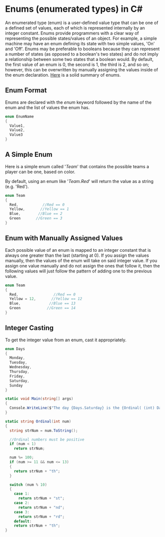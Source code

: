 # Enums (enumerated types) in C#
An enumerated type (enum) is a user-defined value type that can be one of a defined set of values, each of which is represented internally by an integer constant. Enums provide
programmers with a clear way of representing the possible states/values of an object. For example, a simple machine may have an enum defining its state with two simple values,
'On' and 'Off'. Enums may be preferable to booleans because they can represent a number of states (as opposed to a boolean's two states) and do not imply a relationship between 
some two states that a boolean would. By default, the first value of an enum is 0, the second is 1, the third is 2, and so on; however, this can be overwritten by manually 
assigning the values inside of the enum declaration. [Here](https://www.tutorialsteacher.com/csharp/csharp-enum) is a solid summary of enums.

## Enum Format
Enums are declared with the _enum_ keyword followed by the name of the enum and the list of values the enum has.

```C#
enum EnumName
{
  Value1,
  Value2,
  Value3
}
```

## A Simple Enum
Here is a simple enum called '_Team_' that contains the possible teams a player can be one, based on color.

By default, using an enum like '_Team.Red_' will return the value as a string (e.g. 'Red').
```C#
enum Team
{
  Red,           //Red == 0
  Yellow,       //Yellow == 1
  Blue,        //Blue == 2
  Green       //Green == 3
}
```

## Enum with Manually Assigned Values
Each possible value of an enum is mapped to an integer constant that is always one greater than the last (starting at 0). If you assign the values manually, then the values 
of the enum will take on said integer value. If you assign one value manually and do not assign the ones that follow it, then the following values will just follow the 
pattern of adding one to the previous value.

```C#
enum Team
{
  Red,                //Red == 0
  Yellow = 12,       //Yellow == 12
  Blue,             //Blue == 13
  Green            //Green == 14
}
```

## Integer Casting
To get the integer value from an enum, cast it appropriately. 

```C#
enum Days
{
  Monday,
  Tuesday,
  Wednesday,
  Thursday,
  Friday,
  Saturday,
  Sunday
}

static void Main(string[] args)
{
  Console.WriteLine($"The day {Days.Saturday} is the {Ordinal( (int) Days.Saturday + 1 )} day of the week");
}

static string Ordinal(int num)
{
  string strNum = num.ToString();

  //Ordinal numbers must be positive
  if (num < 1)
    return strNum;

  num %= 100;
  if (num >= 11 && num <= 13)
  {
    return strNum + "th";
  }

  switch (num % 10)
  {
    case 1: 
      return strNum + "st";
    case 2: 
      return strNum + "nd";
    case 3: 
      return strNum + "rd";
    default: 
    return strNum + "th";
}
```
